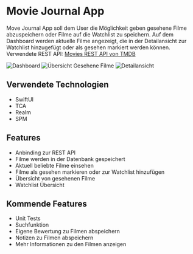 # Movie Journal App

Move Journal App soll dem User die Möglichkeit geben gesehene Filme abzuspeichern oder Filme auf die Watchlist zu speichern. 
Auf dem Dashboard werden aktuelle Filme angezeigt, die in der Detailansicht zur Watchlist hinzugefügt oder als gesehen markiert werden können.
Verwendete REST API: [Movies REST API von TMDB](https://developer.themoviedb.org/reference/intro/getting-started)

![Dashboard](https://github.com/myuqa22/movieJournal/assets/52576264/3350a996-8ab2-41df-90d3-40c66dbb7218)
![Übersicht Gesehene Filme](https://github.com/myuqa22/movieJournal/assets/52576264/45472eaf-9a05-4a6f-bcf0-d26d2e948847)
![Detailansicht](https://github.com/myuqa22/movieJournal/assets/52576264/712d9fd4-218f-451b-8402-14fa3340d749)



## Verwendete Technologien
- SwiftUI
- TCA
- Realm
- SPM

## Features
- Anbinding zur REST API
- Filme werden in der Datenbank gespeichert
- Aktuell beliebte Filme einsehen
- Filme als gesehen markieren oder zur Watchlist hinzufügen
- Übersicht von gesehenen Filme
- Watchlist Übersicht
## Kommende Features
- Unit Tests
- Suchfunktion
- Eigene Bewertung zu Filmen abspeichern
- Notizen zu Filmen abspeichern
- Mehr Informationen zu den Filmen anzeigen

